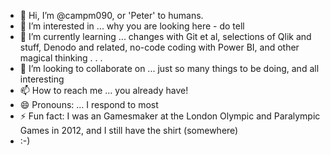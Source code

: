 - 👋 Hi, I’m @campm090, or 'Peter' to humans.
- 👀 I’m interested in ... why you are looking here - do tell
- 🌱 I’m currently learning ... changes with Git et al, selections of Qlik and stuff, Denodo and related, no-code coding with Power BI, and other magical thinking . . . 
- 💞️ I’m looking to collaborate on ... just so many things to be doing, and all interesting
- 📫 How to reach me ... you already have!
- 😄 Pronouns: ... I respond to most
- ⚡ Fun fact: I was an Gamesmaker at the London Olympic and Paralympic Games in 2012, and I still have the shirt (somewhere)
- :-) 
